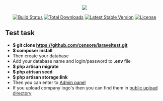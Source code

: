 <p align="center"><img src="https://laravel.com/assets/img/components/logo-laravel.svg"></p>

<p align="center">
<a href="https://travis-ci.org/laravel/framework"><img src="https://travis-ci.org/laravel/framework.svg" alt="Build Status"></a>
<a href="https://packagist.org/packages/laravel/framework"><img src="https://poser.pugx.org/laravel/framework/d/total.svg" alt="Total Downloads"></a>
<a href="https://packagist.org/packages/laravel/framework"><img src="https://poser.pugx.org/laravel/framework/v/stable.svg" alt="Latest Stable Version"></a>
<a href="https://packagist.org/packages/laravel/framework"><img src="https://poser.pugx.org/laravel/framework/license.svg" alt="License"></a>
</p>

## Test task


- **$ git clone https://github.com/censore/laraveltest.git**
- **$ composer install**
- Then create your database
- Add your database name and login/password to **.env** file 
- **$ php artisan migrate**
- **$ php atrisan seed**
- **$ php artisan storage:link**
- Then you can enter to [Admin panel](http://your_domain.local/admin/login) 
- If you upload company logo's then you can find them in [public upload directory](http://your_domain.local/storage/*.JPG)
